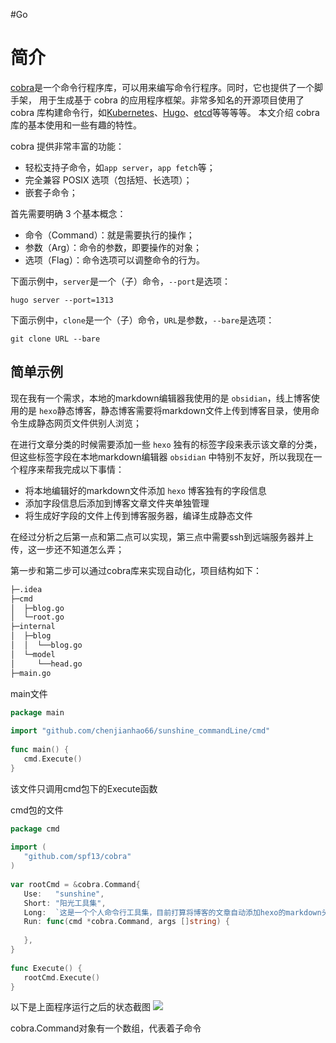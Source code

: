 #Go 


# 简介
[cobra](http://github.com/spf13/cobra)是一个命令行程序库，可以用来编写命令行程序。同时，它也提供了一个脚手架， 用于生成基于 cobra 的应用程序框架。非常多知名的开源项目使用了 cobra 库构建命令行，如[Kubernetes](http://kubernetes.io/)、[Hugo](http://gohugo.io/)、[etcd](https://github.com/coreos/etcd)等等等等。 本文介绍 cobra 库的基本使用和一些有趣的特性。


cobra 提供非常丰富的功能：

-   轻松支持子命令，如`app server`，`app fetch`等；
-   完全兼容 POSIX 选项（包括短、长选项）；
-   嵌套子命令；

首先需要明确 3 个基本概念：

-   命令（Command）：就是需要执行的操作；
-   参数（Arg）：命令的参数，即要操作的对象；
-   选项（Flag）：命令选项可以调整命令的行为。

下面示例中，`server`是一个（子）命令，`--port`是选项：

`hugo server --port=1313`

下面示例中，`clone`是一个（子）命令，`URL`是参数，`--bare`是选项：

`git clone URL --bare`


## 简单示例

现在我有一个需求，本地的markdown编辑器我使用的是 `obsidian`，线上博客使用的是 `hexo`静态博客，静态博客需要将markdown文件上传到博客目录，使用命令生成静态网页文件供别人浏览；

在进行文章分类的时候需要添加一些 `hexo` 独有的标签字段来表示该文章的分类，但这些标签字段在本地markdown编辑器 `obsidian` 中特别不友好，所以我现在一个程序来帮我完成以下事情：

- 将本地编辑好的markdown文件添加 `hexo` 博客独有的字段信息
- 添加字段信息后添加到博客文章文件夹单独管理
- 将生成好字段的文件上传到博客服务器，编译生成静态文件

在经过分析之后第一点和第二点可以实现，第三点中需要ssh到远端服务器并上传，这一步还不知道怎么弄；


第一步和第二步可以通过cobra库来实现自动化，项目结构如下：
```cmd
├─.idea
├─cmd
│  ├─blog.go
│  └─root.go
├─internal
│  ├─blog
│  │  └──blog.go
│  └─model
│     └──head.go
├─main.go
```


main文件
```go
package main  
  
import "github.com/chenjianhao66/sunshine_commandLine/cmd"  
  
func main() {  
   cmd.Execute()  
}
```

该文件只调用cmd包下的Execute函数

cmd包的文件
```go
package cmd  
  
import (  
   "github.com/spf13/cobra"  
)  
  
var rootCmd = &cobra.Command{  
   Use:   "sunshine",  
   Short: "阳光工具集",  
   Long:  `这是一个个人命令行工具集，目前打算将博客的文章自动添加hexo的markdown头部信息，并且发布到个人博客服务器中，编译文件并运行`,  
   Run: func(cmd *cobra.Command, args []string) {  
  
   },  
}  
  
func Execute() {  
   rootCmd.Execute()  
}
```

以下是上面程序运行之后的状态截图
![](https://images-1306554305.cos.ap-guangzhou.myqcloud.com/202204182220911.png)

cobra.Command对象有一个数组，代表着子命令